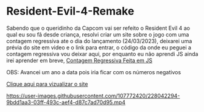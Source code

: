 # Resident-Evil-4-Remake
<p>Sabendo que o queridinho da Capcom vai ser refeito o Resident Evil 4 ao qual eu sou fã 
desde criança, resolvi criar um site sobre o jogo com uma contagem regressiva ate o dia do lançamento (24/03/2023),
deixarei uma prévia do site em video e o link para entrar, o código da onde eu peguei a contagem regressiva vou deixar aqui,
por enquanto eu não aprendi JS ainda irei aprender em breve, <a href="https://www.youtube.com/watch?v=BHn_rUBh2kQ">Contagem Regressiva Feita em JS</a>
</p>

<p>OBS: Avancei um ano a data pois iria ficar com os números negativos</p>
<a href="https://xmurilo.github.io/Resident-Evil-4-Remake/">Clique aqui para vizualizar o site</a>






https://user-images.githubusercontent.com/107772420/228042294-9bdd1aa3-03ff-493c-aef4-d87c7ad70d95.mp4



